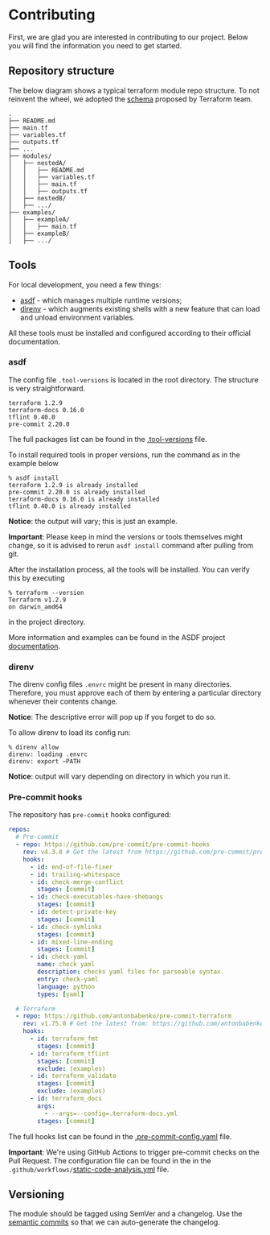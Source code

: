 # Contributing

First, we are glad you are interested in contributing to our project.
Below you will find the information you need to get started.

## Repository structure

The below diagram shows a typical terraform module repo structure. To not reinvent the wheel, we adopted the [schema](https://www.terraform.io/language/modules/develop/structure) proposed by Terraform team.

```
.
├── README.md
├── main.tf
├── variables.tf
├── outputs.tf
├── ...
├── modules/
│   ├── nestedA/
│   │   ├── README.md
│   │   ├── variables.tf
│   │   ├── main.tf
│   │   ├── outputs.tf
│   ├── nestedB/
│   ├── .../
├── examples/
│   ├── exampleA/
│   │   ├── main.tf
│   ├── exampleB/
│   ├── .../
```

## Tools

For local development, you need a few things:

- [asdf](https://asdf-vm.com/) - which manages multiple runtime versions;
- [direnv](https://direnv.net/) - which augments existing shells with a new feature that can load and unload environment variables.

All these tools must be installed and configured according to their official documentation.

### asdf

The config file `.tool-versions` is located in the root directory. The structure is very straightforward.

```shell
terraform 1.2.9
terraform-docs 0.16.0
tflint 0.40.0
pre-commit 2.20.0
```

The full packages list can be found in the [.tool-versions](.tool-versions) file.

To install required tools in proper versions, run the command as in the example below

```shell
% asdf install
terraform 1.2.9 is already installed
pre-commit 2.20.0 is already installed
terraform-docs 0.16.0 is already installed
tflint 0.40.0 is already installed
```
**Notice**: the output will vary; this is just an example.

**Important**: Please keep in mind the versions or tools themselves might change, so it is advised to rerun `asdf install` command after pulling from git.

After the installation process, all the tools will be installed. You can verify this by executing

```shell
% terraform --version
Terraform v1.2.9
on darwin_amd64
```

in the project directory.

More information and examples can be found in the ASDF project [documentation](https://asdf-vm.com/manage/plugins.html).

### direnv

The direnv config files `.envrc` might be present in many directories.
Therefore, you must approve each of them by entering a particular directory whenever their contents change.

**Notice**: The descriptive error will pop up if you forget to do so.

To allow direnv to load its config run:

```shell
% direnv allow
direnv: loading .envrc
direnv: export ~PATH
```
**Notice**: output will vary depending on directory in which you run it.

### Pre-commit hooks

The repository has `pre-commit` hooks configured:

```yaml
repos:
  # Pre-commit
  - repo: https://github.com/pre-commit/pre-commit-hooks
    rev: v4.3.0 # Get the latest from https://github.com/pre-commit/pre-commit-hooks/releases
    hooks:
      - id: end-of-file-fixer
      - id: trailing-whitespace
      - id: check-merge-conflict
        stages: [commit]
      - id: check-executables-have-shebangs
        stages: [commit]
      - id: detect-private-key
        stages: [commit]
      - id: check-symlinks
        stages: [commit]
      - id: mixed-line-ending
        stages: [commit]
      - id: check-yaml
        name: check yaml
        description: checks yaml files for parseable syntax.
        entry: check-yaml
        language: python
        types: [yaml]

  # Terraform
  - repo: https://github.com/antonbabenko/pre-commit-terraform
    rev: v1.75.0 # Get the latest from: https://github.com/antonbabenko/pre-commit-terraform/releases
    hooks:
      - id: terraform_fmt
        stages: [commit]
      - id: terraform_tflint
        stages: [commit]
        exclude: (examples)
      - id: terraform_validate
        stages: [commit]
        exclude: (examples)
      - id: terraform_docs
        args:
          - --args=--config=.terraform-docs.yml
        stages: [commit]
```

The full hooks list can be found in the [.pre-commit-config.yaml](.pre-commit-config.yaml) file.

**Important**: We're using GitHub Actions to trigger pre-commit checks on the Pull Request. The configuration file can be found in the in the `.github/workflows/`[static-code-analysis.yml](.github/workflow/static-code-analysis.yml) file.

## Versioning

The module should be tagged using SemVer and a changelog. Use the [semantic commits](https://www.conventionalcommits.org/en/v1.0.0/) so that we can auto-generate the changelog.
